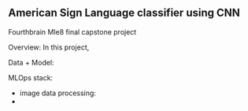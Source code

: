 ## American Sign Language classifier using CNN

Fourthbrain Mle8 final capstone project


Overview: In this project, 


Data + Model:


MLOps stack: 
- image data processing:
- 
